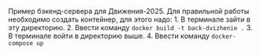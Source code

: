 Пример бэкенд-сервера для Движения-2025.
Для правильной работы необходимо создать контейнер, для этого надо:
    1. В терминале зайти в эту директорию.
    2. Ввести команду
    ```
    docker build -t back-dvizhenie .
    ```
    3. В терминале войти в директорию выше.
    4. Ввести команду
    ```
    docker-compose up
    ```

